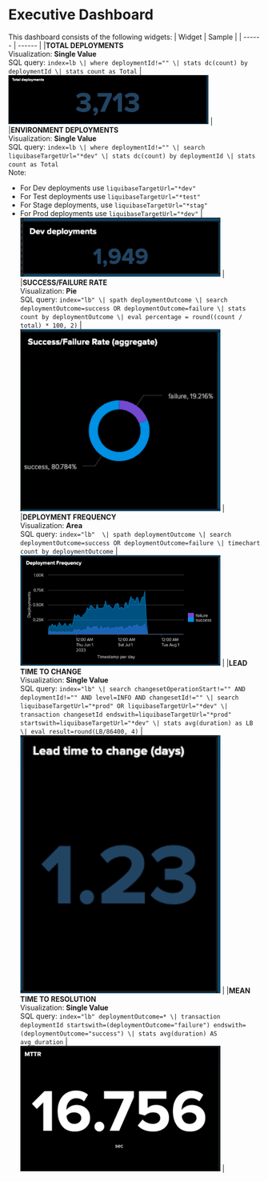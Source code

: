# Executive Dashboard

This dashboard consists of the following widgets:
| Widget | Sample |
| ------ | ------ |
|<b>TOTAL DEPLOYMENTS</b><br>Visualization: <b>Single Value</b><br>SQL query: `index=lb \| where deploymentId!="" \| stats dc(count) by deploymentId \| stats count as Total` | <img src=img/TotalDeployments.png width="400"> |
|<b>ENVIRONMENT DEPLOYMENTS</b><br>Visualization: <b>Single Value</b><br> SQL query: `index=lb \| where deploymentId!="" \| search liquibaseTargetUrl="*dev" \| stats dc(count) by deploymentId \| stats count as Total`<br> Note: <ul><li>For Dev deployments use `liquibaseTargetUrl="*dev"` <li>For Test deployments use `liquibaseTargetUrl="*test"` <li>For Stage deployments, use `liquibaseTargetUrl="*stag"` <li>For Prod deployments use `liquibaseTargetUrl="*dev"` | <img src=img/DevDeployments.png width="400"> |
|<b>SUCCESS/FAILURE RATE</b><br>Visualization: <b>Pie</b><br>SQL query: `index="lb" \| spath deploymentOutcome \| search deploymentOutcome=success OR deploymentOutcome=failure \| stats count by deploymentOutcome \| eval percentage = round((count / total) * 100, 2)` | <img src=img/SuccessFailure.png width="400"> |
|<b>DEPLOYMENT FREQUENCY</b><br>Visualization: <b>Area</b><br>SQL query: `index="lb"  \| spath deploymentOutcome \| search deploymentOutcome=success OR deploymentOutcome=failure \| timechart count by deploymentOutcome` | <img src=img/DeploymentFrequency.png width="400"> |
|<b>LEAD TIME TO CHANGE</b><br>Visualization: <b>Single Value</b><br>SQL query: `index="lb" \| search changesetOperationStart!="" AND deploymentId!="" AND level=INFO AND changesetId!="" \| search liquibaseTargetUrl="*prod" OR liquibaseTargetUrl="*dev" \| transaction changesetId endswith=liquibaseTargetUrl="*prod" startswith=liquibaseTargetUrl="*dev" \| stats avg(duration) as LB \| eval result=round(LB/86400, 4)` | <img src=img/LeadTimeToChange.png width="400"> |
|<b>MEAN TIME TO RESOLUTION</b><br>Visualization: <b>Single Value</b><br>SQL query: `index="lb" deploymentOutcome=* \| transaction deploymentId startswith=(deploymentOutcome="failure") endswith=(deploymentOutcome="success") \| stats avg(duration) AS avg_duration` | <img src=img/MTTR.png width="400"> |